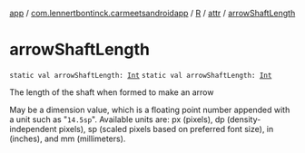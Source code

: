 [app](../../../index.md) / [com.lennertbontinck.carmeetsandroidapp](../../index.md) / [R](../index.md) / [attr](index.md) / [arrowShaftLength](./arrow-shaft-length.md)

# arrowShaftLength

`static val arrowShaftLength: `[`Int`](https://kotlinlang.org/api/latest/jvm/stdlib/kotlin/-int/index.html)
`static val arrowShaftLength: `[`Int`](https://kotlinlang.org/api/latest/jvm/stdlib/kotlin/-int/index.html)

The length of the shaft when formed to make an arrow

May be a dimension value, which is a floating point number appended with a unit such as "`14.5sp`". Available units are: px (pixels), dp (density-independent pixels), sp (scaled pixels based on preferred font size), in (inches), and mm (millimeters).


